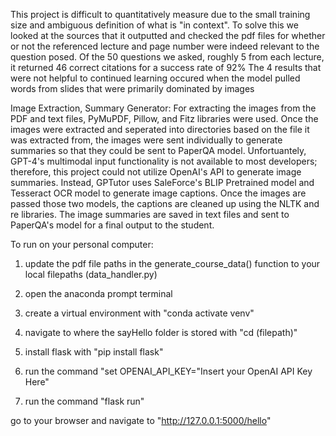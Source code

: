 This project is difficult to quantitatively measure due to the small training size and ambiguous definition of what is "in context".
To solve this we looked at the sources that it outputted and checked the pdf files for whether or not the referenced lecture and page number were indeed relevant
to the question posed.
Of the 50 questions we asked, roughly 5 from each lecture, it returned 46 correct citations for a success rate of 92%
The 4 results that were not helpful to continued learning occured when the model pulled words from slides that were primarily dominated by images


Image Extraction, Summary Generator:
For extracting the images from the PDF and text files, PyMuPDF, Pillow, and Fitz libraries were used. Once the images were extracted and seperated into directories based on the file it was extracted from, the images were sent individually to generate summaries so that they could be sent to PaperQA model. Unfortuantely, GPT-4's multimodal input functionality is not available to most developers; therefore, this project could not utilize OpenAI's API to generate image summaries. Instead, GPTutor uses SaleForce's BLIP Pretrained model and Tesseract OCR model to generate image captions. Once the images are passed those two models, the captions are cleaned up using the NLTK and re libraries. The image summaries are saved in text files and sent to PaperQA's model for a final output to the student.


To run on your personal computer:

1. update the pdf file paths in the generate_course_data() function to your local filepaths (data_handler.py)

2. open the anaconda prompt terminal

3. create a virtual environment with "conda activate venv"

4. navigate to where the sayHello folder is stored with "cd (filepath)"

5. install flask with "pip install flask"

6. run the command "set OPENAI_API_KEY="Insert your OpenAI API Key Here"

7. run the command "flask run"

go to your browser and navigate to "http://127.0.0.1:5000/hello"
